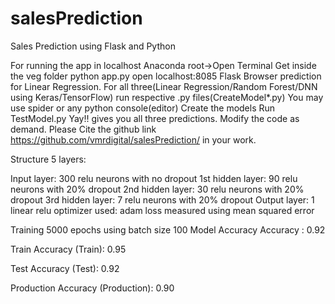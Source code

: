 # salesPrediction
Sales Prediction using Flask and Python

For running the app in localhost
Anaconda root->Open Terminal
Get inside the veg folder
python app.py
open localhost:8085
Flask Browser prediction for Linear Regression.
	For all three(Linear Regression/Random Forest/DNN using Keras/TensorFlow) run respective .py files(CreateModel*.py) 
  You may use spider or any python console(editor)
  	 Create the models
     Run TestModel.py
     Yay!! gives you all three predictions.
Modify the code as demand.
Please Cite the github link https://github.com/vmrdigital/salesPrediction/ in your work.


Structure
5 layers:

Input layer: 300 relu neurons with no dropout
1st hidden layer: 90 relu neurons with 20% dropout
2nd hidden layer: 30 relu neurons with 20% dropout
3rd hidden layer: 7 relu neurons with 20% dropout
Output layer: 1 linear relu
optimizer used: adam loss measured using mean squared error

Training
5000 epochs using batch size 100
Model Accuracy
Accuracy : 0.92

Train
Accuracy (Train): 0.95

Test
Accuracy (Test): 0.92

Production
Accuracy (Production): 0.90
    
